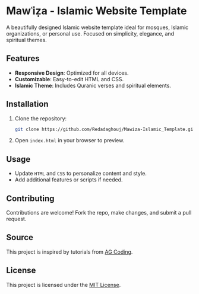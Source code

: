# Mawʿiẓa - Islamic Website Template

A beautifully designed Islamic website template ideal for mosques, Islamic organizations, or personal use. Focused on simplicity, elegance, and spiritual themes.  

## Features  
- **Responsive Design**: Optimized for all devices.  
- **Customizable**: Easy-to-edit HTML and CSS.  
- **Islamic Theme**: Includes Quranic verses and spiritual elements.  

## Installation  
1. Clone the repository:  
   ```bash  
   git clone https://github.com/Redadaghouj/Mawiza-Islamic_Template.git  
   ```  
2. Open `index.html` in your browser to preview.  

## Usage  
- Update `HTML` and `CSS` to personalize content and style.  
- Add additional features or scripts if needed.  

## Contributing  
Contributions are welcome! Fork the repo, make changes, and submit a pull request.  

## Source  
This project is inspired by tutorials from [AG Coding](https://www.youtube.com/@AbdoELAzizGamal).  

## License  
This project is licensed under the [MIT License](LICENSE).  
